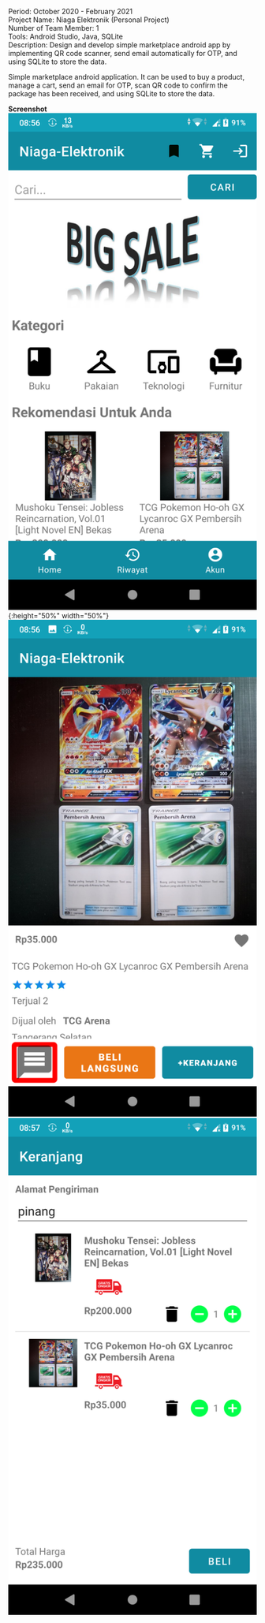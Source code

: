 Period: October 2020 - February 2021 <br />
Project Name: Niaga Elektronik (Personal Project) <br />
Number of Team Member: 1 <br />
Tools: Android Studio, Java, SQLite <br />
Description: Design and develop simple marketplace android app by implementing QR code scanner, send email automatically for OTP, and using SQLite to store the data.

Simple marketplace android application. It can be used to buy a product, manage a cart, send an email for OTP, scan QR code to confirm the package has been received, and using SQLite to store the data.

**Screenshot**
![alt text](https://github.com/muhammad-fachrizal/niaga-elektronik/blob/master/screenshot/main_activity.png?raw=true){:height="50%" width="50%"}
![alt text](https://github.com/muhammad-fachrizal/niaga-elektronik/blob/master/screenshot/product.png?raw=true)
![alt text](https://github.com/muhammad-fachrizal/niaga-elektronik/blob/master/screenshot/cart.png?raw=true)
